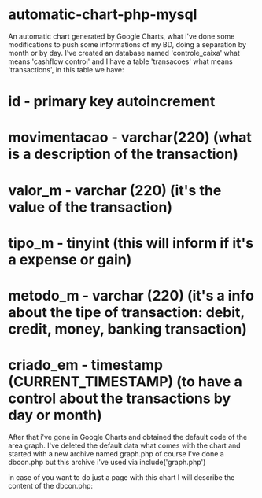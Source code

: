 # automatic-chart-php-mysql
An automatic chart generated by Google Charts, what i've done some modifications to push some informations of my BD, doing a separation by month or by day.
I've created an database named 'controle_caixa' what means 'cashflow control' and I have a table 'transacoes' what means 'transactions', in this table we have:
# id - primary key autoincrement
# movimentacao - varchar(220) (what is a description of the transaction)
# valor_m - varchar (220) (it's the value of the transaction)
# tipo_m - tinyint (this will inform if it's a expense or gain)
# metodo_m - varchar (220) (it's a info about the tipe of transaction: debit, credit, money, banking transaction)
# criado_em - timestamp (CURRENT_TIMESTAMP) (to have a control about the transactions by day or month)

After that i've gone in Google Charts and obtained the default code of the area graph.
I've deleted the default data what comes with the chart and started with a new archive named graph.php
of course I've done a dbcon.php but this archive i've used via include('graph.php')

in case of you want to do just a page with this chart I will describe the content of the dbcon.php:

<?php

$host = "localhost";
$username = "root";
$password = "";
$database = "controle_caixa";

$con = mysqli_connect("$host", "$username", "$password", "$database");

if (!$con)
{
    die ("Erro na conexao: " . mysqli_connect_error());
}
    

?>
